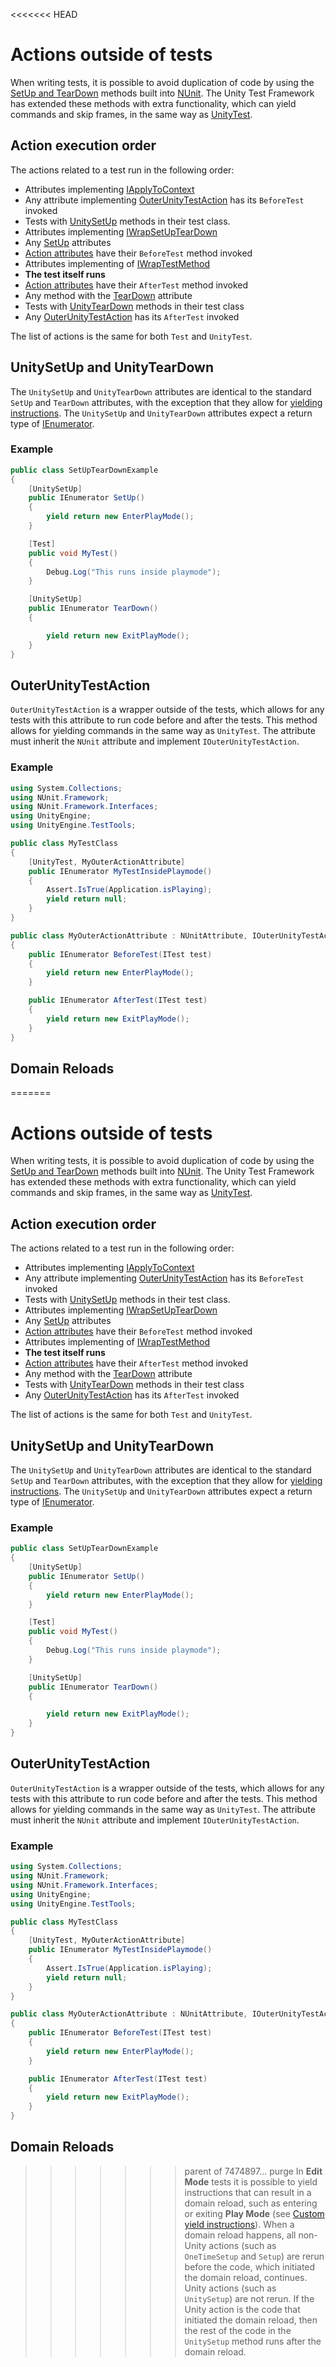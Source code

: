 <<<<<<< HEAD
# Actions outside of tests

When writing tests, it is possible to avoid duplication of code by using the [SetUp and TearDown](https://github.com/nunit/docs/wiki/SetUp-and-TearDown) methods built into [NUnit](http://www.nunit.org/). The Unity Test Framework has extended these methods with extra functionality, which can yield commands and skip frames, in the same way as [UnityTest](./reference-attribute-unitytest.md).

## Action execution order

The actions related to a test run in the following order:

* Attributes implementing [IApplyToContext](https://github.com/nunit/docs/wiki/IApplyToContext-Interface) 
* Any attribute implementing [OuterUnityTestAction](#outerunitytestaction) has its `BeforeTest` invoked
* Tests with [UnitySetUp](#unitysetup-and-unityteardown) methods in their test class.
* Attributes implementing [IWrapSetUpTearDown](https://github.com/nunit/docs/wiki/ICommandWrapper-Interface) 
* Any [SetUp](https://github.com/nunit/docs/wiki/SetUp-and-TearDown) attributes 
* [Action attributes](https://nunit.org/docs/2.6/actionAttributes.html) have their `BeforeTest` method invoked 
* Attributes implementing of [IWrapTestMethod](https://github.com/nunit/docs/wiki/ICommandWrapper-Interface)  
* **The test itself runs**
* [Action attributes](https://nunit.org/docs/2.6/actionAttributes.html) have their `AfterTest` method invoked
* Any method with the [TearDown](https://github.com/nunit/docs/wiki/SetUp-and-TearDown) attribute
* Tests with [UnityTearDown](#unitysetup-and-unityteardown) methods in their test class
* Any [OuterUnityTestAction](#outerunitytestaction) has its `AfterTest` invoked

The list of actions is the same for both `Test` and `UnityTest`.

## UnitySetUp and UnityTearDown

The `UnitySetUp` and `UnityTearDown` attributes are identical to the standard `SetUp` and `TearDown` attributes, with the exception that they allow for [yielding instructions](reference-custom-yield-instructions.md). The `UnitySetUp` and `UnityTearDown` attributes expect a return type of [IEnumerator](https://docs.microsoft.com/en-us/dotnet/api/system.collections.ienumerator?view=netframework-4.8). 

### Example

```c#
public class SetUpTearDownExample
{
    [UnitySetUp]
    public IEnumerator SetUp()
    {
        yield return new EnterPlayMode();
    }

    [Test]
    public void MyTest()
    {
        Debug.Log("This runs inside playmode");
    }

    [UnitySetUp]
    public IEnumerator TearDown()
    {

        yield return new ExitPlayMode();
    }
}
```



## OuterUnityTestAction

`OuterUnityTestAction` is a wrapper outside of the tests, which allows for any tests with this attribute to run code before and after the tests. This method allows for yielding commands in the same way as `UnityTest`. The attribute must inherit the `NUnit` attribute and implement `IOuterUnityTestAction`. 

### Example

```c#
using System.Collections;
using NUnit.Framework;
using NUnit.Framework.Interfaces;
using UnityEngine;
using UnityEngine.TestTools;

public class MyTestClass
{
    [UnityTest, MyOuterActionAttribute]
    public IEnumerator MyTestInsidePlaymode()
    {
        Assert.IsTrue(Application.isPlaying);
        yield return null;
    }
}

public class MyOuterActionAttribute : NUnitAttribute, IOuterUnityTestAction
{
    public IEnumerator BeforeTest(ITest test)
    {
        yield return new EnterPlayMode();
    }

    public IEnumerator AfterTest(ITest test)
    {
        yield return new ExitPlayMode();
    }
}

```



## Domain Reloads

=======
# Actions outside of tests

When writing tests, it is possible to avoid duplication of code by using the [SetUp and TearDown](https://github.com/nunit/docs/wiki/SetUp-and-TearDown) methods built into [NUnit](http://www.nunit.org/). The Unity Test Framework has extended these methods with extra functionality, which can yield commands and skip frames, in the same way as [UnityTest](./reference-attribute-unitytest.md).

## Action execution order

The actions related to a test run in the following order:

* Attributes implementing [IApplyToContext](https://github.com/nunit/docs/wiki/IApplyToContext-Interface) 
* Any attribute implementing [OuterUnityTestAction](#outerunitytestaction) has its `BeforeTest` invoked
* Tests with [UnitySetUp](#unitysetup-and-unityteardown) methods in their test class.
* Attributes implementing [IWrapSetUpTearDown](https://github.com/nunit/docs/wiki/ICommandWrapper-Interface) 
* Any [SetUp](https://github.com/nunit/docs/wiki/SetUp-and-TearDown) attributes 
* [Action attributes](https://nunit.org/docs/2.6/actionAttributes.html) have their `BeforeTest` method invoked 
* Attributes implementing of [IWrapTestMethod](https://github.com/nunit/docs/wiki/ICommandWrapper-Interface)  
* **The test itself runs**
* [Action attributes](https://nunit.org/docs/2.6/actionAttributes.html) have their `AfterTest` method invoked
* Any method with the [TearDown](https://github.com/nunit/docs/wiki/SetUp-and-TearDown) attribute
* Tests with [UnityTearDown](#unitysetup-and-unityteardown) methods in their test class
* Any [OuterUnityTestAction](#outerunitytestaction) has its `AfterTest` invoked

The list of actions is the same for both `Test` and `UnityTest`.

## UnitySetUp and UnityTearDown

The `UnitySetUp` and `UnityTearDown` attributes are identical to the standard `SetUp` and `TearDown` attributes, with the exception that they allow for [yielding instructions](reference-custom-yield-instructions.md). The `UnitySetUp` and `UnityTearDown` attributes expect a return type of [IEnumerator](https://docs.microsoft.com/en-us/dotnet/api/system.collections.ienumerator?view=netframework-4.8). 

### Example

```c#
public class SetUpTearDownExample
{
    [UnitySetUp]
    public IEnumerator SetUp()
    {
        yield return new EnterPlayMode();
    }

    [Test]
    public void MyTest()
    {
        Debug.Log("This runs inside playmode");
    }

    [UnitySetUp]
    public IEnumerator TearDown()
    {

        yield return new ExitPlayMode();
    }
}
```



## OuterUnityTestAction

`OuterUnityTestAction` is a wrapper outside of the tests, which allows for any tests with this attribute to run code before and after the tests. This method allows for yielding commands in the same way as `UnityTest`. The attribute must inherit the `NUnit` attribute and implement `IOuterUnityTestAction`. 

### Example

```c#
using System.Collections;
using NUnit.Framework;
using NUnit.Framework.Interfaces;
using UnityEngine;
using UnityEngine.TestTools;

public class MyTestClass
{
    [UnityTest, MyOuterActionAttribute]
    public IEnumerator MyTestInsidePlaymode()
    {
        Assert.IsTrue(Application.isPlaying);
        yield return null;
    }
}

public class MyOuterActionAttribute : NUnitAttribute, IOuterUnityTestAction
{
    public IEnumerator BeforeTest(ITest test)
    {
        yield return new EnterPlayMode();
    }

    public IEnumerator AfterTest(ITest test)
    {
        yield return new ExitPlayMode();
    }
}

```



## Domain Reloads

>>>>>>> parent of 7474897... purge
In **Edit Mode** tests it is possible to yield instructions that can result in a domain reload, such as entering or exiting **Play Mode** (see [Custom yield instructions](./reference-custom-yield-instructions.md)). When a domain reload happens, all non-Unity actions (such as `OneTimeSetup` and `Setup`) are rerun before the code, which initiated the domain reload, continues. Unity actions (such as `UnitySetup`) are not rerun. If the Unity action is the code that initiated the domain reload, then the rest of the code in the `UnitySetup` method runs after the domain reload.